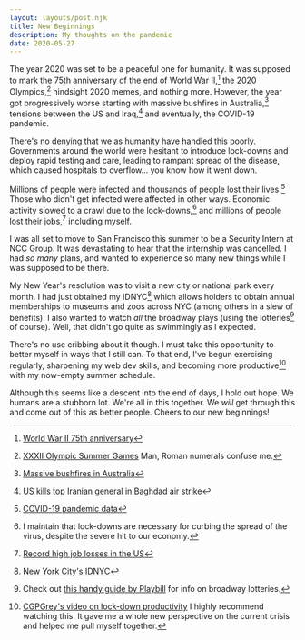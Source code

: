 ```yaml
---
layout: layouts/post.njk
title: New Beginnings
description: My thoughts on the pandemic
date: 2020-05-27
---
```

The year 2020 was set to be a peaceful one for humanity. It was supposed to mark the 75th anniversary of the end of World War II,[^ww2] the 2020 Olympics,[^olympics] hindsight 2020 memes, and nothing more. However, the year got progressively worse starting with massive bushfires in Australia,[^fires] tensions between the US and Iraq,[^iraq] and eventually, the COVID-19 pandemic.

There's no denying that we as humanity have handled this poorly. Governments around the world were hesitant to introduce lock-downs and deploy rapid testing and care, leading to rampant spread of the disease, which caused hospitals to overflow... you know how it went down.

Millions of people were infected and thousands of people lost their lives.[^covidstats] Those who didn't get infected were affected in other ways. Economic activity slowed to a crawl due to the lock-downs,[^lockdown] and millions of people lost their jobs,[^job-loss] including myself.

I was all set to move to San Francisco this summer to be a Security Intern at NCC Group. It was devastating to hear that the internship was cancelled. I had _so many_ plans, and wanted to experience so many new things while I was supposed to be there.

My New Year's resolution was to visit a new city or national park every month. I had just obtained my IDNYC[^idnyc] which allows holders to obtain annual memberships to museums and zoos across NYC (among others in a slew of benefits). I also wanted to watch _all_ the broadway plays (using the lotteries[^broadway] of course). Well, that didn't go quite as swimmingly as I expected.

There's no use cribbing about it though. I must take this opportunity to better myself in ways that I still can. To that end, I've begun exercising regularly, sharpening my web dev skills, and becoming more productive[^cgpgrey] with my now-empty summer schedule.

Although this seems like a descent into the end of days, I hold out hope. We humans are a stubborn lot. We're all in this together. We _will_ get through this and come out of this as better people. Cheers to our new beginnings!

[^ww2]: [World War II 75th anniversary](https://www.nytimes.com/2019/08/09/magazine/world-war-ii-75th-anniversary.html)
[^olympics]: [XXXII Olympic Summer Games](https://tokyo2020.org/en/) Man, Roman numerals confuse me.
[^fires]: [Massive bushfires in Australia](https://www.bbc.com/news/world-australia-50951043)
[^iraq]: [US kills top Iranian general in Baghdad air strike](https://www.bbc.com/news/world-middle-east-50979463)
[^covidstats]: [COVID-19 pandemic data](https://en.wikipedia.org/wiki/Template:COVID-19_pandemic_data)
[^lockdown]: I maintain that lock-downs are necessary for curbing the spread of the virus, despite the severe hit to our economy.
[^job-loss]: [Record high job losses in the US](https://www.nytimes.com/2020/05/14/business/economy/coronavirus-unemployment-claims.html)
[^idnyc]: [New York City's IDNYC](https://www1.nyc.gov/site/idnyc/benefits/benefits.page)
[^broadway]: Check out [this handy guide by Playbill](https://www.playbill.com/article/broadway-rush-lottery-and-standing-room-only-policies-com-116003) for info on broadway lotteries.
[^cgpgrey]: [CGPGrey's video on lock-down productivity](https://www.youtube.com/watch?v=snAhsXyO3Ck) I highly recommend watching this. It gave me a whole new perspective on the current crisis and helped me pull myself together.
